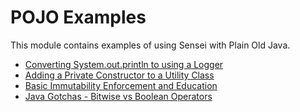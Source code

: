 # POJO Examples

This module contains examples of using Sensei with Plain Old Java.

- [Converting System.out.println to using a Logger](src/test/java/logging)
- [Adding a Private Constructor to a Utility Class](src/main/java/privateconstructors)
- [Basic Immutability Enforcement and Education](src/main/java/immutability)
- [Java Gotchas - Bitwise vs Boolean Operators](src/test/java/gotchas/bitwiseoperators)

